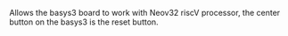 Allows the basys3 board to work with Neov32 riscV processor, the center button on the basys3 is the reset button.
